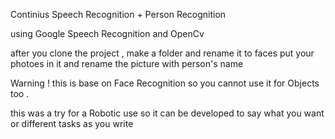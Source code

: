 Continius Speech Recognition + Person Recognition

using Google Speech Recognition and OpenCv

after you clone the project , make a folder and rename it to faces 
put your photoes in it and rename the picture with person's name

Warning ! this is base on Face Recognition so you cannot use it for Objects too .

this was a try for a Robotic use so it can be developed to say what you want or different tasks as you write 

